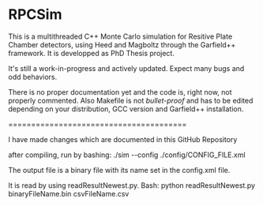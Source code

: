 # RPCSim
This is a multithreaded C++ Monte Carlo simulation for Resitive Plate Chamber detectors, using Heed and Magboltz through the Garfield++ framework. It is developped as PhD Thesis project.

It's still a work-in-progress and actively updated. Expect many bugs and odd behaviors. 

There is no proper documentation yet and the code is, right now, not properly commented.
Also Makefile is not _bullet-proof_ and has to be edited depending on your distribution, GCC version and Garfield++ installation.

=======================================

I have made changes which are documented in this GitHub Repository

after compiling, run by bashing:
./sim --config ./config/CONFIG_FILE.xml

The output file is a binary file with its name set in the config.xml file.

It is read by using readResultNewest.py. Bash:
python readResultNewest.py binaryFileName.bin csvFileName.csv